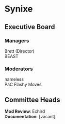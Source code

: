 # Synixe

## Executive Board
### Managers
Brett (Director)  
BEAST

### Moderators
nameless  
PaC
Flashy Moves

## Committee Heads
**Mod Review**: Echird  
**Documentation**: \[vacant\]
